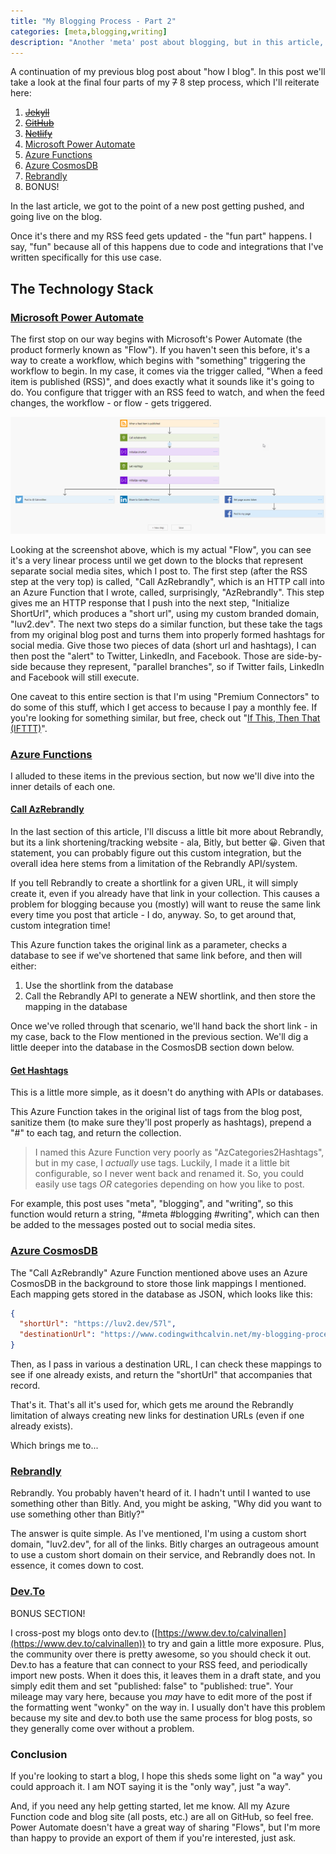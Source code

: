```yaml
---
title: "My Blogging Process - Part 2"
categories: [meta,blogging,writing]
description: "Another 'meta' post about blogging, but in this article, we'll take a look at the automation I've built around my blog for spreading the word on the social medias"
---
```


A continuation of my previous blog post about "how I blog".  In this post we'll take a look at the final four parts of my ~~7~~ 8 step process, which I'll reiterate here:

1. ~~[Jekyll](https://www.jekyllrb.com)~~
2. ~~[GitHub](https://github.com)~~
3. ~~[Netlify](https://www.netlify.com)~~
4. [Microsoft Power Automate](https://flow.microsoft.com/en-us/)
5. [Azure Functions](https://docs.microsoft.com/en-us/azure/azure-functions/functions-overview)
6. [Azure CosmosDB](https://docs.microsoft.com/en-us/azure/cosmos-db/introduction)
7. [Rebrandly](https://www.rebrandly.com/)
8. BONUS!

In the last article, we got to the point of a new post getting pushed, and going live on the blog.  

Once it's there and my RSS feed gets updated - the "fun part" happens.  I say, "fun" because all of this happens due to code and integrations that I've written specifically for this use case.

## The Technology Stack

### [Microsoft Power Automate](https://flow.microsoft.com/en-us/)

The first stop on our way begins with Microsoft's Power Automate (the product formerly known as "Flow"). If you haven't seen this before, it's a way to create a workflow, which begins with "something" triggering the workflow to begin.  In my case, it comes via the trigger called, "When a feed item is published (RSS)", and does exactly what it sounds like it's going to do.  You configure that trigger with an RSS feed to watch, and when the feed changes, the workflow - or flow - gets triggered.

![Overall Flow Diagram](./flow.png)

Looking at the screenshot above, which is my actual "Flow", you can see it's a very linear process until we get down to the blocks that represent separate social media sites, which I post to.  The first step (after the RSS step at the very top) is called, "Call AzRebrandly", which is an HTTP call into an Azure Function that I wrote, called, surprisingly, "AzRebrandly".  This step gives me an HTTP response that I push into the next step, "Initialize ShortUrl", which produces a "short url", using my custom branded domain, "luv2.dev".  The next two steps do a similar function, but these take the tags from my original blog post and turns them into properly formed hashtags for social media.  Give those two pieces of data (short url and hashtags), I can then post the "alert" to Twitter, LinkedIn, and Facebook.  Those are side-by-side because they represent, "parallel branches", so if Twitter fails, LinkedIn and Facebook will still execute.

One caveat to this entire section is that I'm using "Premium Connectors" to do some of this stuff, which I get access to because I pay a monthly fee.  If you're looking for something similar, but free, check out "[If This, Then That (IFTTT)](https://ifttt.com/)".

### [Azure Functions](https://docs.microsoft.com/en-us/azure/azure-functions/functions-overview)

I alluded to these items in the previous section, but now we'll dive into the inner details of each one.

#### [Call AzRebrandly](https://github.com/CalvinAllen/AzRebrandly)

In the last section of this article, I'll discuss a little bit more about Rebrandly, but its a link shortening/tracking website - ala, Bitly, but better 😀.  Given that statement, you can probably figure out this custom integration, but the overall idea here stems from a limitation of the Rebrandly API/system.

If you tell Rebrandly to create a shortlink for a given URL, it will simply create it, even if you already have that link in your collection.  This causes a problem for blogging because you (mostly) will want to reuse the same link every time you post that article - I do, anyway.  So, to get around that, custom integration time!

This Azure function takes the original link as a parameter, checks a database to see if we've shortened that same link before, and then will either:

1. Use the shortlink from the database
2. Call the Rebrandly API to generate a NEW shortlink, and then store the mapping in the database

Once we've rolled through that scenario, we'll hand back the short link - in my case, back to the Flow mentioned in the previous section.  We'll dig a little deeper into the database in the CosmosDB section down below.

#### [Get Hashtags](https://github.com/CalvinAllen/AzCategories2Hashtags)

This is a little more simple, as it doesn't do anything with APIs or databases.

This Azure Function takes in the original list of tags from the blog post, sanitize them (to make sure they'll post properly as hashtags), prepend a "#" to each tag, and return the collection.

> I named this Azure Function very poorly as "AzCategories2Hashtags", but in my case, I *actually* use tags.  Luckily, I made it a little bit configurable, so I never went back and renamed it.  So, you could easily use tags *OR* categories depending on how you like to post.

For example, this post uses "meta", "blogging", and "writing", so this function would return a string, "#meta #blogging #writing", which can then be added to the messages posted out to social media sites.

### [Azure CosmosDB](https://docs.microsoft.com/en-us/azure/cosmos-db/introduction)

The "Call AzRebrandly" Azure Function mentioned above uses an Azure CosmosDB in the background to store those link mappings I mentioned.  Each mapping gets stored in the database as JSON, which looks like this:

```json
{ 
  "shortUrl": "https://luv2.dev/57l", 
  "destinationUrl": "https://www.codingwithcalvin.net/my-blogging-process-part-1/"
}
```

Then, as I pass in various a destination URL, I can check these mappings to see if one already exists, and return the "shortUrl" that accompanies that record.

That's it.  That's all it's used for, which gets me around the Rebrandly limitation of always creating new links for destination URLs (even if one already exists).

Which brings me to...

### [Rebrandly](https://www.rebrandly.com/)

Rebrandly.  You probably haven't heard of it.  I hadn't until I wanted to use something other than Bitly.  And, you might be asking, "Why did you want to use something other than Bitly?"

The answer is quite simple.  As I've mentioned, I'm using a custom short domain, "luv2.dev", for all of the links.  Bitly charges an outrageous amount to use a custom short domain on their service, and Rebrandly does not.  In essence, it comes down to cost.

### [Dev.To](https://dev.to)

BONUS SECTION!

I cross-post my blogs onto dev.to ([https://www.dev.to/calvinallen](https://www.dev.to/calvinallen)) to try and gain a little more exposure.  Plus, the community over there is pretty awesome, so you should check it out.  Dev.to has a feature that can connect to your RSS feed, and periodically import new posts.  When it does this, it leaves them in a draft state, and you simply edit them and set "published: false" to "published: true".  Your mileage may vary here, because you *may* have to edit more of the post if the formatting went "wonky" on the way in.  I usually don't have this problem because my site and dev.to both use the same process for blog posts, so they generally come over without a problem.

### Conclusion

If you're looking to start a blog, I hope this sheds some light on "a way" you could approach it.  I am NOT saying it is the "only way", just "a way".

And, if you need any help getting started, let me know.  All my Azure Function code and blog site (all posts, etc.) are all on GitHub, so feel free.  Power Automate doesn't have a great way of sharing "Flows", but I'm more than happy to provide an export of them if you're interested, just ask.